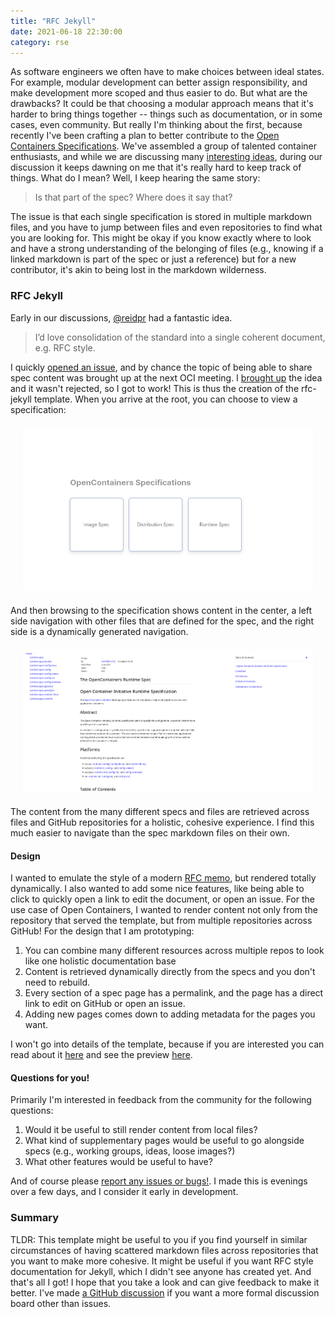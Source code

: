 ```yaml
---
title: "RFC Jekyll"
date: 2021-06-18 22:30:00
category: rse
---
```


As software engineers we often have to make choices between ideal states.
For example, modular development can better assign responsibility, and make
development more scoped and thus easier to do. But what are the drawbacks?
It could be that choosing a modular approach means that it's harder to bring
things together -- things such as documentation, or in some cases, even community.
But really I'm thinking about the first, because recently I've been crafting a plan
to better contribute to the <a href="https://github.com/opencontainers" target="_blank">Open Containers Specifications</a>.
We've assembled a group of talented container enthusiasts, and while we are discussing many 
<a href="https://supercontainers.github.io/containers-wg/" target="_blank">interesting ideas</a>,
during our discussion it keeps dawning on me that it's really hard to keep track of things.
What do I mean? Well, I keep hearing the same story:

> Is that part of the spec?
> Where does it say that?

The issue is that each single specification is stored in multiple markdown files, and you have to jump
between files and even repositories to find what you are looking for. This might be okay
if you know exactly where to look and have a strong understanding of the belonging of files
(e.g., knowing if a linked markdown is part of the spec or just a reference) but for a new 
contributor, it's akin to being lost in the markdown wilderness.

### RFC Jekyll

Early in our discussions, <a href="https://github.com/reidpr" target="_blank">@reidpr</a>
had a fantastic idea.

> I’d love consolidation of the standard into a single coherent document, e.g. RFC style.

I quickly <a href="https://github.com/supercontainers/containers-wg/issues/9" target="_blank">opened an issue</a>,
and by chance the topic of being able to share spec content was brought up at the next OCI meeting.
I <a href="https://hackmd.io/El8Dd2xrTlCaCG59ns5cwg#Notes1" target="_blank">brought up</a>
the idea and it wasn't rejected, so I got to work! This is thus the creation of the rfc-jekyll template.
When you arrive at the root, you can choose to view a specification:

<div style="margin:20px">
 <img src="https://raw.githubusercontent.com/vsoch/rfc-jekyll/main/assets/img/rfc-jekyll.png">
</div>

And then browsing to the specification shows content in the center, a left side navigation with
other files that are defined for the spec, and the right side is a dynamically generated
navigation.

<div style="margin:20px">
 <img src="https://raw.githubusercontent.com/vsoch/rfc-jekyll/main/assets/img/runtime-spec.png">
</div>

The content from the many different specs and files are retrieved across files and GitHub repositories
for a holistic, cohesive experience. I find this much easier to navigate than the spec markdown files 
on their own.

#### Design

I wanted to emulate the style of a modern <a href="https://www.rfc-editor.org/rfc/rfc8843.html" target="_blank">RFC memo</a>,
but rendered totally dynamically. I also wanted to add some nice features, like being able to click to quickly open
a link to edit the document, or open an issue. For the use case of Open Containers, I wanted to render content 
not only from the repository that served the template, but from multiple repositories across GitHub! For
the design that I am prototyping:

<ol class="custom-counter">
<li>You can combine many different resources across multiple repos to look like one holistic documentation base</li>
<li>Content is retrieved dynamically directly from the specs and you don't need to rebuild.</li>
<li>Every section of a spec page has a permalink, and the page has a direct link to edit on GitHub or open an issue.</li>
<li>Adding new pages comes down to adding metadata for the pages you want.</li>
</ol>

I won't go into details of the template, because if you are interested you can read about it
<a href="https://github.com/vsoch/rfc-jekyll" target="_blank">here</a> and see the preview
<a href="https://vsoch.github.io/rfc-jekyll" target="_blank">here</a>.

#### Questions for you!

Primarily I'm interested in feedback from the community for the following questions:

<ol class="custom-counter">
<li>Would it be useful to still render content from local files?</li>
<li>What kind of supplementary pages would be useful to go alongside specs (e.g., working groups, ideas, loose images?)</li>
<li>What other features would be useful to have?</li>
</ol>

And of course please <a href="https://github.com/vsoch/rfc-jekyll/issues">report any issues or bugs!</a>.
I made this is evenings over a few days, and I consider it early in development. 

### Summary

TLDR: This template might be useful to you if you find yourself in similar circumstances of
having scattered markdown files across repositories that you want to make more cohesive.
It might be useful if you want RFC style documentation for Jekyll, which I didn't see
anyone has created yet. And that's all I got! I hope that you take a look and can give feedback to make it better.
I've made <a href="https://github.com/supercontainers/containers-wg/discussions/34" target="_blank">a GitHub discussion</a>
if you want a more formal discussion board other than issues.
